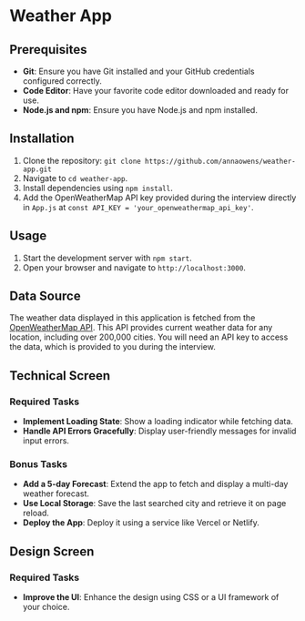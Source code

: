 # Weather App

## Prerequisites

- **Git**: Ensure you have Git installed and your GitHub credentials configured correctly.
- **Code Editor**: Have your favorite code editor downloaded and ready for use.
- **Node.js and npm**: Ensure you have Node.js and npm installed.

## Installation

1. Clone the repository: `git clone https://github.com/annaowens/weather-app.git` 
2. Navigate to `cd weather-app`.
3. Install dependencies using `npm install`.
4. Add the OpenWeatherMap API key provided during the interview directly in `App.js` at `const API_KEY = 'your_openweathermap_api_key'`.

## Usage

1. Start the development server with `npm start`.
2. Open your browser and navigate to `http://localhost:3000`.

## Data Source

The weather data displayed in this application is fetched from the [OpenWeatherMap API](https://openweathermap.org/api). This API provides current weather data for any location, including over 200,000 cities. You will need an API key to access the data, which is provided to you during the interview.

## Technical Screen

### Required Tasks

- **Implement Loading State**: Show a loading indicator while fetching data.
- **Handle API Errors Gracefully**: Display user-friendly messages for invalid input errors.

### Bonus Tasks

- **Add a 5-day Forecast**: Extend the app to fetch and display a multi-day weather forecast.
- **Use Local Storage**: Save the last searched city and retrieve it on page reload.
- **Deploy the App**: Deploy it using a service like Vercel or Netlify.


## Design Screen

### Required Tasks

- **Improve the UI**: Enhance the design using CSS or a UI framework of your choice.
